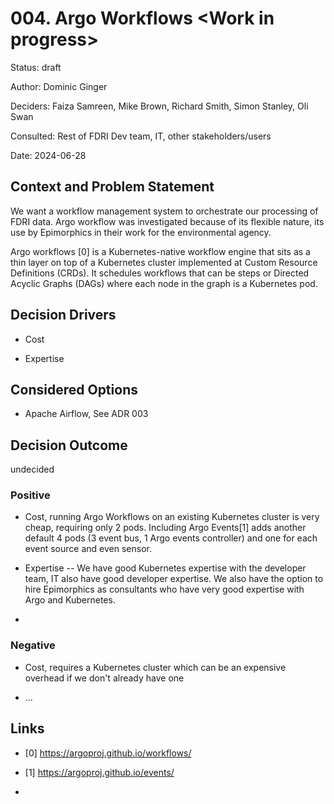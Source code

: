 # 004. Argo Workflows \<Work in progress\>

Status: draft

Author: Dominic Ginger

Deciders: Faiza Samreen, Mike Brown, Richard Smith, Simon Stanley, Oli
Swan

Consulted: Rest of FDRI Dev team, IT, other stakeholders/users

Date: 2024-06-28

## Context and Problem Statement

We want a workflow management system to orchestrate our processing of
FDRI data. Argo workflow was investigated because of its flexible
nature, its use by Epimorphics in their work for the environmental
agency.

Argo workflows \[0\] is a Kubernetes-native workflow engine that sits as
a thin layer on top of a Kubernetes cluster implemented at Custom
Resource Definitions (CRDs). It schedules workflows that can be steps or
Directed Acyclic Graphs (DAGs) where each node in the graph is a
Kubernetes pod.

##  Decision Drivers

- Cost

- Expertise

## Considered Options

- Apache Airflow, See ADR 003

## Decision Outcome

undecided

### Positive

- Cost, running Argo Workflows on an existing Kubernetes cluster is very
  cheap, requiring only 2 pods. Including Argo Events\[1\] adds another
  default 4 pods (3 event bus, 1 Argo events controller) and one for
  each event source and even sensor.

- Expertise -- We have good Kubernetes expertise with the developer
  team, IT also have good developer expertise. We also have the option
  to hire Epimorphics as consultants who have very good expertise with
  Argo and Kubernetes.

- 

### Negative

- Cost, requires a Kubernetes cluster which can be an expensive overhead
  if we don't already have one

- \...

## Links

- \[0\] <https://argoproj.github.io/workflows/>

- \[1\] <https://argoproj.github.io/events/>

- 
